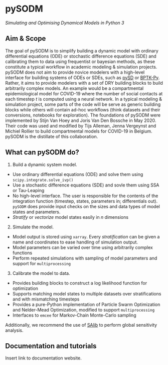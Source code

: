 # pySODM
*Simulating and Optimising Dynamical Models in Python 3*

## Aim & Scope

The goal of pySODM is to simplify building a dynamic model with ordinary differential equations (ODE) or stochastic difference equations (SDE) and calibrating them to data using frequentist or bayesian methods, as these constitute a typical workflow in academic modeling & simulation projects. pySODM does not aim to provide novice modelers with a high-level interface for building systems of ODEs or SDEs, such as [pySD](https://pysd.readthedocs.io/en/master/) or [BPTK-Py](https://bptk.transentis.com/en/latest/). Rather, it aims to provide modelers with a set of DRY building blocks to build arbitrarily complex models. An example would be a compartmental epidemiological model for COVID-19 where the number of social contacts at each timestep *t* is computed using a neural network. In a typical modeling & simulation project, some parts of the code will be serve as generic building blocks while others will contain ad-hoc workflows (think datasets and their conversions, notebooks for exploration). The foundations of pySODM were implemented by Stijn Van Hoey and Joris Van Den Bossche in May 2020. Their code was used and modified by Tijs Alleman, Jenna Vergeynst and Michiel Rollier to build compartmental models for COVID-19 in Belgium. pySODM is the distillate of this collaboration.

## What can pySODM do?

1) Build a dynamic system model.
- Use ordinary differential equations (ODE) and solve them using `scipy.integrate.solve_ivp()`
- Use a stochastic difference equations (SDE) and sovle them using SSA or Tau-Leaping
- No high-level interface. The user is responsible for the contents of the integration function (timestep, states, parameters in; differentials out). `pySODM` does provide input checks on the sizes and data types of model states and parameters.
- *Stratify* or *vectorize* model states easily in *n* dimensions

2) Simulate the model.
- Model output is stored using `xarray`. Every *stratification* can be given a name and coordinates to ease handling of simulation output.
- Model parameters can be varied over time using arbitrarily complex functions
- Perform repeated simulations with sampling of model parameters and support for `multiprocessing`

3) Calibrate the model to data.
- Provides building blocks to construct a log likelihood function for optimization
- Supports matching model states to multiple datasets over stratifications and with mismatching timesteps
- Provides a pure-Python implementation of Particle Swarm Optimization and Nelder-Mead Optimization, modified to support `multiprocessing`
- Interfaces to `emcee` for Markov-Chain Monte-Carlo sampling

Additionally, we recommend the use of [SAlib](https://salib.readthedocs.io/en/latest/) to perform global sensitivity analysis.

## Documentation and tutorials

Insert link to documentation website.
